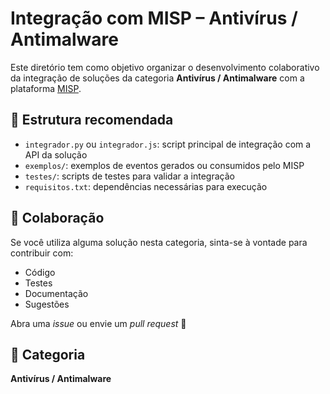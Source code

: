 # Integração com MISP – Antivírus / Antimalware

Este diretório tem como objetivo organizar o desenvolvimento colaborativo da integração de soluções da categoria **Antivírus / Antimalware** com a plataforma [MISP](https://www.misp-project.org/).

## 📌 Estrutura recomendada

- `integrador.py` ou `integrador.js`: script principal de integração com a API da solução
- `exemplos/`: exemplos de eventos gerados ou consumidos pelo MISP
- `testes/`: scripts de testes para validar a integração
- `requisitos.txt`: dependências necessárias para execução

## 🤝 Colaboração

Se você utiliza alguma solução nesta categoria, sinta-se à vontade para contribuir com:
- Código
- Testes
- Documentação
- Sugestões

Abra uma *issue* ou envie um *pull request* 🚀

## 🔐 Categoria

**Antivírus / Antimalware**
